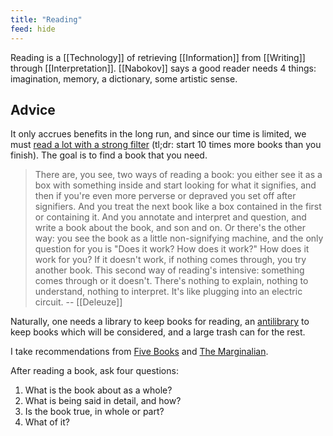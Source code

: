 ```yaml
---
title: "Reading"
feed: hide
---
```


Reading is a [[Technology]] of retrieving [[Information]] from [[Writing]] through [[Interpretation]]. [[Nabokov]] says a good reader needs 4 things: imagination, memory, a dictionary, some artistic sense.

## Advice

It only accrues benefits in the long run, and since our time is limited, we must [read a lot with a strong filter](https://www.collaborativefund.com/blog/how-to-read-lots-of-inputs-and-a-strong-filter/) (tl;dr: start 10 times more books than you finish). The goal is to find a book that you need.

> There are, you see, two ways of reading a book: you either see it as a box with something inside and start looking for what it signifies, and then if you're even more perverse or depraved you set off after signifiers. And you treat the next book like a box contained in the first or containing it. And you annotate and interpret and question, and write a book about the book, and son and on. Or there's the other way: you see the book as a little non-signifying machine, and the only question for you is "Does it work? How does it work?" How does it work for you? If it doesn't work, if nothing comes through, you try another book. This second way of reading's intensive: something comes through or it doesn't. There's nothing to explain, nothing to understand, nothing to interpret. It's like plugging into an electric circuit. -- [[Deleuze]]

Naturally, one needs a library to keep books for reading, an [antilibrary](https://en.wikipedia.org/wiki/Antilibrary) to keep books which will be considered, and a large trash can for the rest.

I take recommendations from [Five Books](https://fivebooks.com/) and [The Marginalian](https://www.themarginalian.org/). 

After reading a book, ask four questions:
1. What is the book about as a whole?
2. What is being said in detail, and how?
3. Is the book true, in whole or part?
4. What of it?